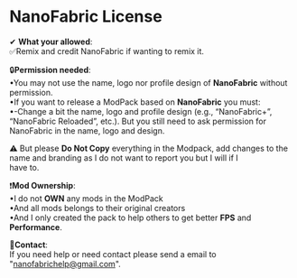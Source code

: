 # NanoFabric License

 ✔ **What your allowed**:  
✅Remix and credit NanoFabric if wanting to remix it.  

🔒**Permission needed**:  
•You may not use the name, logo nor profile design of **NanoFabric** without permission.  
•If you want to release a ModPack based on **NanoFabric** you must:  
‎ ‎ ‎ ‎ •-Change a bit the name, logo and profile design (e.g., “NanoFabric+”, “NanoFabric Reloaded”, etc.). But you still need to ask permission for\
‎ ‎ ‎ ‎ NanoFabric in the name, logo and design.  

⚠️ But please **Do Not Copy** everything in the Modpack, add changes to the name and branding as I do not want to report you but I will if I\
‎ ‎ ‎ ‎ ‎ ‎ ‎ ‎ have to.  

❗**Mod Ownership**:  
•I do not **OWN** any mods in the ModPack  
•And all mods belongs to their original creators  
•And I only created the pack to help others to get better **FPS** and **Performance**.  

📨**Contact**:  
If you need help or need contact please send a email to "nanofabrichelp@gmail.com".
